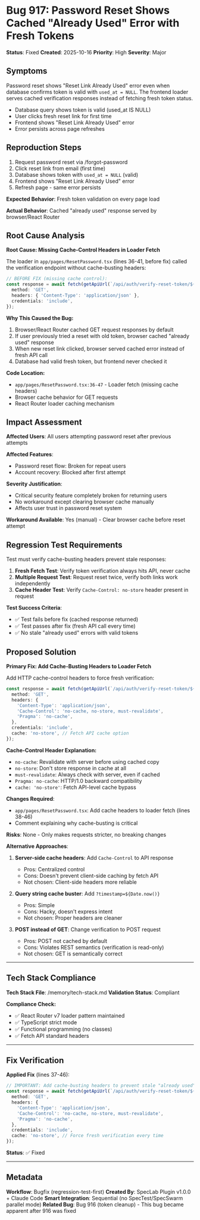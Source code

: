 # Bug 917: Password Reset Shows Cached "Already Used" Error with Fresh Tokens

**Status**: Fixed
**Created**: 2025-10-16
**Priority**: High
**Severity**: Major

## Symptoms

Password reset shows "Reset Link Already Used" error even when database confirms token is valid with `used_at = NULL`. The frontend loader serves cached verification responses instead of fetching fresh token status.

- Database query shows token is valid (used_at IS NULL)
- User clicks fresh reset link for first time
- Frontend shows "Reset Link Already Used" error
- Error persists across page refreshes

## Reproduction Steps

1. Request password reset via /forgot-password
2. Click reset link from email (first time)
3. Database shows token with `used_at = NULL` (valid)
4. Frontend shows "Reset Link Already Used" error
5. Refresh page - same error persists

**Expected Behavior**: Fresh token validation on every page load

**Actual Behavior**: Cached "already used" response served by browser/React Router

## Root Cause Analysis

**Root Cause: Missing Cache-Control Headers in Loader Fetch**

The loader in `app/pages/ResetPassword.tsx` (lines 36-41, before fix) called the verification endpoint without cache-busting headers:

```typescript
// BEFORE FIX (missing cache control):
const response = await fetch(getApiUrl(`/api/auth/verify-reset-token/${token}`), {
  method: 'GET',
  headers: { 'Content-Type': 'application/json' },
  credentials: 'include',
});
```

**Why This Caused the Bug:**
1. Browser/React Router cached GET request responses by default
2. If user previously tried a reset with old token, browser cached "already used" response
3. When new reset link clicked, browser served cached error instead of fresh API call
4. Database had valid fresh token, but frontend never checked it

**Code Location:**
- `app/pages/ResetPassword.tsx:36-47` - Loader fetch (missing cache headers)
- Browser cache behavior for GET requests
- React Router loader caching mechanism

## Impact Assessment

**Affected Users**: All users attempting password reset after previous attempts

**Affected Features**:
- Password reset flow: Broken for repeat users
- Account recovery: Blocked after first attempt

**Severity Justification**:
- Critical security feature completely broken for returning users
- No workaround except clearing browser cache manually
- Affects user trust in password reset system

**Workaround Available**: Yes (manual) - Clear browser cache before reset attempt

## Regression Test Requirements

Test must verify cache-busting headers prevent stale responses:

1. **Fresh Fetch Test**: Verify token verification always hits API, never cache
2. **Multiple Request Test**: Request reset twice, verify both links work independently
3. **Cache Header Test**: Verify `Cache-Control: no-store` header present in request

**Test Success Criteria**:
- ✅ Test fails before fix (cached response returned)
- ✅ Test passes after fix (fresh API call every time)
- ✅ No stale "already used" errors with valid tokens

## Proposed Solution

**Primary Fix: Add Cache-Busting Headers to Loader Fetch**

Add HTTP cache-control headers to force fresh verification:

```typescript
const response = await fetch(getApiUrl(`/api/auth/verify-reset-token/${token}`), {
  method: 'GET',
  headers: {
    'Content-Type': 'application/json',
    'Cache-Control': 'no-cache, no-store, must-revalidate',
    'Pragma': 'no-cache',
  },
  credentials: 'include',
  cache: 'no-store', // Fetch API cache option
});
```

**Cache-Control Header Explanation:**
- `no-cache`: Revalidate with server before using cached copy
- `no-store`: Don't store response in cache at all
- `must-revalidate`: Always check with server, even if cached
- `Pragma: no-cache`: HTTP/1.0 backward compatibility
- `cache: 'no-store'`: Fetch API-level cache bypass

**Changes Required**:
- `app/pages/ResetPassword.tsx`: Add cache headers to loader fetch (lines 38-46)
- Comment explaining why cache-busting is critical

**Risks**: None - Only makes requests stricter, no breaking changes

**Alternative Approaches**:
1. **Server-side cache headers**: Add `Cache-Control` to API response
   - Pros: Centralized control
   - Cons: Doesn't prevent client-side caching by fetch API
   - Not chosen: Client-side headers more reliable

2. **Query string cache buster**: Add `?timestamp=${Date.now()}`
   - Pros: Simple
   - Cons: Hacky, doesn't express intent
   - Not chosen: Proper headers are cleaner

3. **POST instead of GET**: Change verification to POST request
   - Pros: POST not cached by default
   - Cons: Violates REST semantics (verification is read-only)
   - Not chosen: GET is semantically correct

---

## Tech Stack Compliance

**Tech Stack File**: /memory/tech-stack.md
**Validation Status**: Compliant

**Compliance Check:**
- ✅ React Router v7 loader pattern maintained
- ✅ TypeScript strict mode
- ✅ Functional programming (no classes)
- ✅ Fetch API standard headers

---

## Fix Verification

**Applied Fix** (lines 37-46):
```typescript
// IMPORTANT: Add cache-busting headers to prevent stale "already used" errors
const response = await fetch(getApiUrl(`/api/auth/verify-reset-token/${token}`), {
  method: 'GET',
  headers: {
    'Content-Type': 'application/json',
    'Cache-Control': 'no-cache, no-store, must-revalidate',
    'Pragma': 'no-cache',
  },
  credentials: 'include',
  cache: 'no-store', // Force fresh verification every time
});
```

**Status**: ✅ Fixed

---

## Metadata

**Workflow**: Bugfix (regression-test-first)
**Created By**: SpecLab Plugin v1.0.0 + Claude Code
**Smart Integration**: Sequential (no SpecTest/SpecSwarm parallel mode)
**Related Bug**: Bug 916 (token cleanup) - This bug became apparent after 916 was fixed
